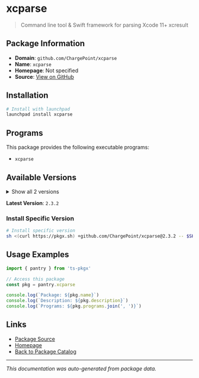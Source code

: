 # xcparse

> Command line tool & Swift framework for parsing Xcode 11+ xcresult

## Package Information

- **Domain**: `github.com/ChargePoint/xcparse`
- **Name**: `xcparse`
- **Homepage**: Not specified
- **Source**: [View on GitHub](https://github.com/pkgxdev/pantry/tree/main/projects/github.com/ChargePoint/xcparse/package.yml)

## Installation

```bash
# Install with launchpad
launchpad install xcparse
```

## Programs

This package provides the following executable programs:

- `xcparse`

## Available Versions

<details>
<summary>Show all 2 versions</summary>

- `2.3.2`, `2.3.1`

</details>

**Latest Version**: `2.3.2`

### Install Specific Version

```bash
# Install specific version
sh <(curl https://pkgx.sh) +github.com/ChargePoint/xcparse@2.3.2 -- $SHELL -i
```

## Usage Examples

```typescript
import { pantry } from 'ts-pkgx'

// Access this package
const pkg = pantry.xcparse

console.log(`Package: ${pkg.name}`)
console.log(`Description: ${pkg.description}`)
console.log(`Programs: ${pkg.programs.join(', ')}`)
```

## Links

- [Package Source](https://github.com/pkgxdev/pantry/tree/main/projects/github.com/ChargePoint/xcparse/package.yml)
- [Homepage](#)
- [Back to Package Catalog](../package-catalog.md)

---

*This documentation was auto-generated from package data.*
